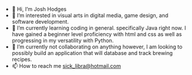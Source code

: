 - 👋 Hi, I’m Josh Hodges
- 👀 I’m interested in visual arts in digital media, game design, and software development.
- 🌱 I’m currently learning coding in general. specifically Java right now. I have gained a beginner level proficiency with html and css as well as progressing in my versatility with Python. 
- 💞️ I’m currently not collaborating on anything however, I am looking to possibly build an application that will database and track brewing recipes.
- 📫 How to reach me sick_libra@hotmail.com


